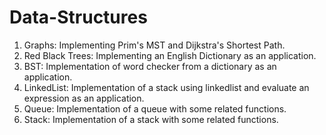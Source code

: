 # Data-Structures

1. Graphs: Implementing Prim's MST and Dijkstra's Shortest Path.
2. Red Black Trees: Implementing an English Dictionary as an application.
3. BST: Implementation of word checker from a dictionary as an application.
4. LinkedList: Implementation of a stack using linkedlist and evaluate an expression as an application.
5. Queue: Implementation of a queue with some related functions.
6. Stack: Implementation of a stack with some related functions.
